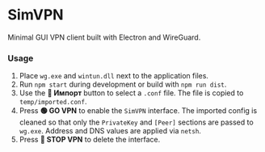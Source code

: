 # SimVPN

Minimal GUI VPN client built with Electron and WireGuard.

### Usage

1. Place `wg.exe` and `wintun.dll` next to the application files.
2. Run `npm start` during development or build with `npm run dist`.
3. Use the **📄 Импорт** button to select a `.conf` file. The file is copied to `temp/imported.conf`.
4. Press **🟢 GO VPN** to enable the `SimVPN` interface. The imported config is
   cleaned so that only the `PrivateKey` and `[Peer]` sections are passed to
   `wg.exe`. Address and DNS values are applied via `netsh`.
5. Press **🔴 STOP VPN** to delete the interface.
